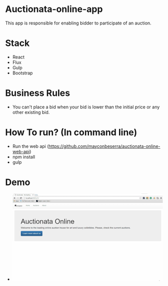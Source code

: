 # Auctionata-online-app

This app is responsible for enabling bidder to participate of an auction.

# Stack

+ React
+ Flux
+ Gulp
+ Bootstrap

# Business Rules

+ You can't place a bid when your bid is lower than the initial price or any other existing bid.

# How To run? (In command line)

+ Run the web api (https://github.com/mayconbeserra/auctionata-online-web-api)
+ npm install
+ gulp

# Demo

+ ![App demo](docs/demo-app.gif)
